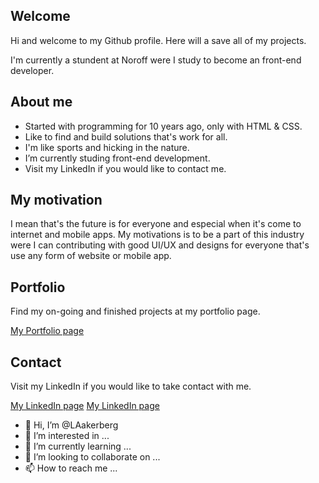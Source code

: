 ## Welcome

Hi and welcome to my Github profile.
Here will a save all of my projects.

I'm currently a stundent at Noroff were I study to become an front-end developer.


## About me
* Started with programming for 10 years ago, only with HTML & CSS.
* Like to find and build solutions that's work for all. 
* I'm like sports and hicking in the nature.
* I’m currently studing front-end development.
* Visit my LinkedIn if you would like to contact me.

## My motivation

I mean that's the future is for everyone and especial when it's come to internet and mobile apps.
My motivations is to be a part of this industry were I can contributing with good UI/UX and designs for everyone that's use any form
of website or mobile app.

## Portfolio

Find my on-going and finished projects at my portfolio page.

[My Portfolio page](https://magical-piroshki-3a7d3f.netlify.app/)

## Contact

Visit my LinkedIn if you would like to take contact with me.

[My LinkedIn page](https://www.linkedin.com/in/linus-%C3%A5kerberg-4126891b1/)
[My LinkedIn page](https://user-images.githubusercontent.com/44141432/173129860-c1d1a60e-1a9d-4530-b671-142772bb18a7.png)


<!---
LAakerberg/LAakerberg is a ✨ special ✨ repository because its `README.md` (this file) appears on your GitHub profile.
You can click the Preview link to take a look at your changes.
--->

- 👋 Hi, I’m @LAakerberg
- 👀 I’m interested in ...
- 🌱 I’m currently learning ...
- 💞️ I’m looking to collaborate on ...
- 📫 How to reach me ...

<!---
LAakerberg/LAakerberg is a ✨ special ✨ repository because its `README.md` (this file) appears on your GitHub profile.
You can click the Preview link to take a look at your changes.
--->
